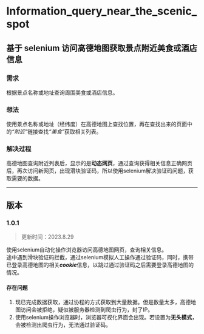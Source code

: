 # Information_query_near_the_scenic_spot

## 基于 selenium 访问高德地图获取景点附近美食或酒店信息

### 需求

根据景点名称或地址查询周围美食或酒店信息。

### 想法

使用景点名称或地址（经纬度）在高德地图上查找位置，再在查找出来的页面中的<em>“附近”</em>链接查找<em>“美食”</em>获取相关列表。

### 解决过程

高德地图查询附近列表后，显示的是<strong>动态网页</strong>，通过查询获得相关信息正确网页后，再次访问新网页，出现滑块验证码，所以使用selenium解决验证码问题，获取需要的数据。

---

## 版本

### 1.0.1
> 更新时间：2023.8.29

使用selenium自动化操作浏览器访问高德地图网页，查询相关信息。\
途中遇到滑块验证码拦截，通过selenium模拟人工操作通过验证码，同时，携带已登录高德地图的相关<em><strong>cookie</strong></em>信息，以跳过通过验证码之后需要登录高德地图的情况。

#### 存在问题

1. 现已完成数据获取，通过协程的方式获取到大量数据。但是数量太多，高德地图访问会被拒绝，疑似被服务器检测到爬虫行为，封了IP。
2. 使用selenium操作浏览器时，浏览器可视化界面会出现。若设置为<strong>无头模式</strong>，会被检测出爬虫行为，无法通过验证码。
